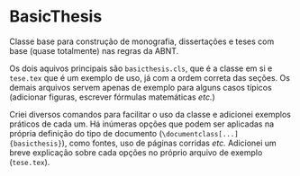 # BasicThesis
Classe base para construção de monografia, dissertações e teses com base (quase totalmente) nas regras da ABNT.

Os dois aquivos principais são `basicthesis.cls`, que é a classe em si e `tese.tex` que é um exemplo de uso, já com a ordem correta das seções. Os demais arquivos servem apenas de exemplo para alguns casos típicos (adicionar figuras, escrever fórmulas matemáticas *etc.*)

Criei diversos comandos para facilitar o uso da classe e adicionei exemplos práticos de cada um. Há inúmeras opções que podem ser aplicadas na própria definição do tipo de documento (`\documentclass[...]{basicthesis}`), como fontes, uso de páginas corridas *etc.* Adicionei um breve explicação sobre cada opções no próprio arquivo de exemplo (`tese.tex`).
